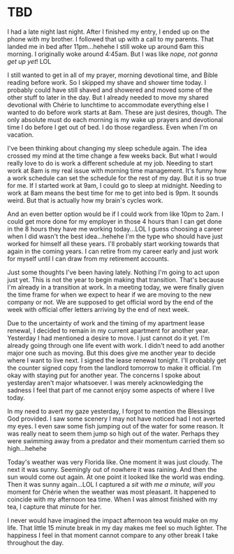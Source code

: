 # TBD

I had a late night last night. After I finished my entry, I ended up on the phone with my brother. I followed that up with a call to my parents. That landed me in bed after 11pm...hehehe I still woke up around 6am this morning. I originally woke around 4:45am. But I was like *nope, not gonna get up yet*! LOL

I still wanted to get in all of my prayer, morning devotional time, and Bible reading before work. So I skipped my shave and shower time today. I probably could have still shaved and showered and moved some of the other stuff to later in the day. But I already needed to move my shared devotional with Chérie to lunchtime to accommodate everything else I wanted to do before work starts at 8am. These are just desires, though. The only absolute must do each morning is my wake up prayers and devotional time I do before I get out of bed. I do those regardless. Even when I'm on vacation.

I've been thinking about changing my sleep schedule again. The idea crossed my mind at the time change a few weeks back. But what I would really love to do is work a different schedule at my job. Needing to start work at 8am is my real issue with morning time management. It's funny how a work schedule can set the schedule for the rest of my day. But it is so true for me. If I started work at 9am, I could go to sleep at midnight. Needing to work at 8am means the best time for me to get into bed is 9pm. It sounds weird. But that is actually how my brain's cycles work.

And an even better option would be if I could work from like 10pm to 2am. I could get more done for my employer in those 4 hours than I can get done in the 8 hours they have me working today...LOL I guess choosing a career when I did wasn't the best idea...hehehe I'm the type who should have just worked for himself all these years. I'll probably start working towards that again in the coming years. I can retire from my career early and just work for myself until I can draw from my retirement accounts.

Just some thoughts I've been having lately. Nothing I'm going to act upon just yet. This is not the year to begin making that transition. That's because I'm already in a transition at work. In a meeting today, we were finally given the time frame for when we expect to hear if we are moving to the new company or not. We are supposed to get official word by the end of the week with official offer letters arriving by the end of next week.

Due to the uncertainty of work and the timing of my apartment lease renewal, I decided to remain in my current apartment for another year. Yesterday I had mentioned a desire to move. I just cannot do it yet. I'm already going through one life event with work. I didn't need to add another major one such as moving. But this does give me another year to decide where I want to live next. I signed the lease renewal tonight. I'll probably get the counter signed copy from the landlord tomorrow to make it official. I'm okay with staying put for another year. The concerns I spoke about yesterday aren't major whatsoever. I was merely acknowledging the sadness I feel that part of me cannot enjoy some aspects of where I live today.

In my need to avert my gaze yesterday, I forgot to mention the Blessings God provided. I saw some scenery I may not have noticed had I not averted my eyes. I even saw some fish jumping out of the water for some reason. It was really neat to seem them jump so high out of the water. Perhaps they were swimming away from a predator and their momentum carried them so high...hehehe

Today's weather was very Florida like. One moment it was just cloudy. The next it was sunny. Seemingly out of nowhere it was raining. And then the sun would come out again. At one point it looked like the world was ending. Then it was sunny again...LOL I captured a *sit with me a minute, will you* moment for Chérie when the weather was most pleasant. It happened to coincide with my afternoon tea time. When I was almost finished with my tea, I capture that minute for her.

I never would have imagined the impact afternoon tea would make on my life. That little 15 minute break in my day makes me feel so much lighter. The happiness I feel in that moment cannot compare to any other break I take throughout the day.